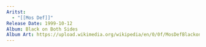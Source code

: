 ```yaml
---
Aritst:
  - "[[Mos Def]]"
Release Date: 1999-10-12
Album: Black on Both Sides
Album Art: https://upload.wikimedia.org/wikipedia/en/0/0f/MosDefBlackonBothSides.jpg
---
```

